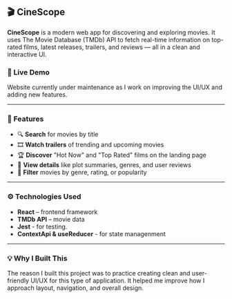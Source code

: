 ## 🎬 CineScope

**CineScope** is a modern web app for discovering and exploring movies. It uses The Movie Database (TMDb) API to fetch real-time information on top-rated films, latest releases, trailers, and reviews — all in a clean and interactive UI.

### 🚧 Live Demo  
Website currently under maintenance as I work on improving the UI/UX and adding new features.

---

### 📌 Features

- 🔍 **Search** for movies by title  
- 🎞️ **Watch trailers** of trending and upcoming movies  
- 🏆 **Discover** "Hot Now" and "Top Rated" films on the landing page  
- 📃 **View details** like plot summaries, genres, and user reviews  
- 🎯 **Filter** movies by genre, rating, or popularity  

---

### ⚙️ Technologies Used

- **React** – frontend framework  
- **TMDb API** – movie data
- **Jest** - for testing.
- **ContextApi & useReducer** - for state managenment


---

### 💡 Why I Built This

The reason I built this project was to practice creating clean and user-friendly UI/UX for this type of application. It helped me improve how I approach layout, navigation, and overall design.
